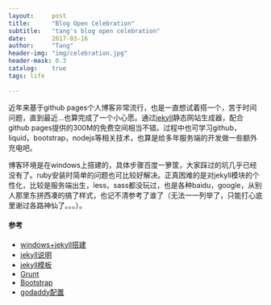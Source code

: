 ```yaml
---
layout:     post
title:      "Blog Open Celebration"
subtitle:   "tang's blog open celebration"
date:       2017-03-16
author:     "Tang"
header-img: "img/celebration.jpg"
header-mask: 0.3
catalog:    true
tags: life
    
---
```




近年来基于github pages个人博客非常流行，也是一直想试着搭一个，苦于时间问题，直到最近...也算完成了一个小心愿。通过[jekyll](http://jekyll.com.cn/)静态网站生成器，配合github pages提供的300M的免费空间相当不错。过程中也可学习github，liquid，bootstrap，nodejs等相关技术，也算是给多年服务端的开发做一些额外充电吧。

博客环境是在windows上搭建的，具体步骤百度一箩筐，大家踩过的坑几乎已经没有了。ruby安装时简单的问题也可比较好解决。正真困难的是对jekyll模块的个性化，比较是服务端出生，less，sass都没玩过，也是各种baidu，google，从别人那里东拼西凑的搞了样式，也记不清参考了谁了（无法一一列举了，只能打心底里谢过各路神仙了。。。）。

#### 参考
* [windows+jekyll搭建](http://www.ituring.com.cn/article/205263?utm_source=tuicool)
* [jekyll说明](http://jekyll.com.cn/)
* [jekyll模板](http://jekyllthemes.org/)
* [Grunt](http://www.gruntjs.net/)
* [Bootstrap](http://v3.bootcss.com/)
* [godaddy配置](http://andrewsturges.com/blog/jekyll/tutorial/2014/11/06/github-and-godaddy.html)
